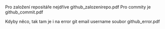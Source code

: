 Pro založení repositáře nejdříve github_zalozenirepo.pdf
Pro commity je github_commit.pdf

Kdyby něco, tak tam je i na error git email username soubor github_error.pdf

